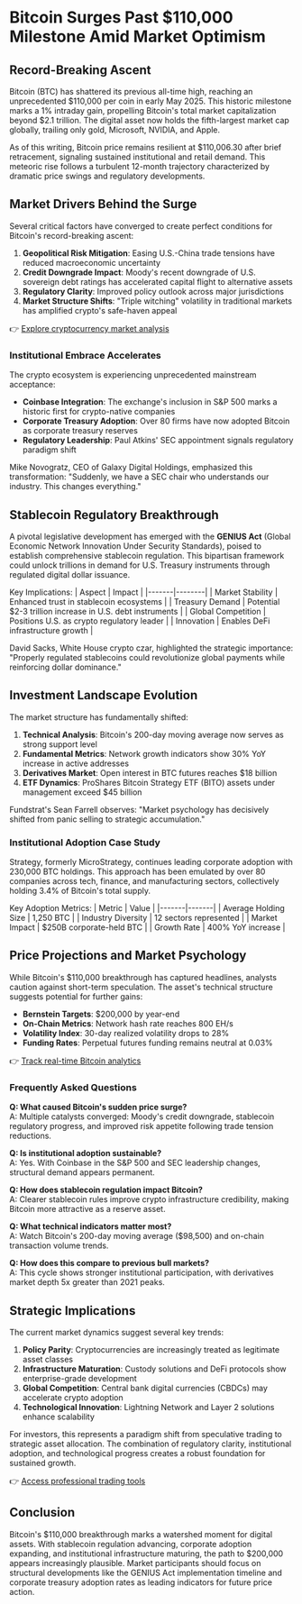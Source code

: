 # Bitcoin Surges Past $110,000 Milestone Amid Market Optimism

## Record-Breaking Ascent

Bitcoin (BTC) has shattered its previous all-time high, reaching an unprecedented $110,000 per coin in early May 2025. This historic milestone marks a 1% intraday gain, propelling Bitcoin's total market capitalization beyond $2.1 trillion. The digital asset now holds the fifth-largest market cap globally, trailing only gold, Microsoft, NVIDIA, and Apple.

As of this writing, Bitcoin price remains resilient at $110,006.30 after brief retracement, signaling sustained institutional and retail demand. This meteoric rise follows a turbulent 12-month trajectory characterized by dramatic price swings and regulatory developments.

## Market Drivers Behind the Surge

Several critical factors have converged to create perfect conditions for Bitcoin's record-breaking ascent:

1. **Geopolitical Risk Mitigation**: Easing U.S.-China trade tensions have reduced macroeconomic uncertainty
2. **Credit Downgrade Impact**: Moody's recent downgrade of U.S. sovereign debt ratings has accelerated capital flight to alternative assets
3. **Regulatory Clarity**: Improved policy outlook across major jurisdictions
4. **Market Structure Shifts**: "Triple witching" volatility in traditional markets has amplified crypto's safe-haven appeal

👉 [Explore cryptocurrency market analysis](https://bit.ly/okx-bonus)

### Institutional Embrace Accelerates

The crypto ecosystem is experiencing unprecedented mainstream acceptance:

- **Coinbase Integration**: The exchange's inclusion in S&P 500 marks a historic first for crypto-native companies
- **Corporate Treasury Adoption**: Over 80 firms have now adopted Bitcoin as corporate treasury reserves
- **Regulatory Leadership**: Paul Atkins' SEC appointment signals regulatory paradigm shift

Mike Novogratz, CEO of Galaxy Digital Holdings, emphasized this transformation: "Suddenly, we have a SEC chair who understands our industry. This changes everything."

## Stablecoin Regulatory Breakthrough

A pivotal legislative development has emerged with the **GENIUS Act** (Global Economic Network Innovation Under Security Standards), poised to establish comprehensive stablecoin regulation. This bipartisan framework could unlock trillions in demand for U.S. Treasury instruments through regulated digital dollar issuance.

Key Implications:
| Aspect | Impact |
|-------|--------|
| Market Stability | Enhanced trust in stablecoin ecosystems |
| Treasury Demand | Potential $2-3 trillion increase in U.S. debt instruments |
| Global Competition | Positions U.S. as crypto regulatory leader |
| Innovation | Enables DeFi infrastructure growth |

David Sacks, White House crypto czar, highlighted the strategic importance: "Properly regulated stablecoins could revolutionize global payments while reinforcing dollar dominance."

## Investment Landscape Evolution

The market structure has fundamentally shifted:

1. **Technical Analysis**: Bitcoin's 200-day moving average now serves as strong support level
2. **Fundamental Metrics**: Network growth indicators show 30% YoY increase in active addresses
3. **Derivatives Market**: Open interest in BTC futures reaches $18 billion
4. **ETF Dynamics**: ProShares Bitcoin Strategy ETF (BITO) assets under management exceed $45 billion

Fundstrat's Sean Farrell observes: "Market psychology has decisively shifted from panic selling to strategic accumulation."

### Institutional Adoption Case Study

Strategy, formerly MicroStrategy, continues leading corporate adoption with 230,000 BTC holdings. This approach has been emulated by over 80 companies across tech, finance, and manufacturing sectors, collectively holding 3.4% of Bitcoin's total supply.

Key Adoption Metrics:
| Metric | Value |
|-------|-------|
| Average Holding Size | 1,250 BTC |
| Industry Diversity | 12 sectors represented |
| Market Impact | $250B corporate-held BTC |
| Growth Rate | 400% YoY increase |

## Price Projections and Market Psychology

While Bitcoin's $110,000 breakthrough has captured headlines, analysts caution against short-term speculation. The asset's technical structure suggests potential for further gains:

- **Bernstein Targets**: $200,000 by year-end
- **On-Chain Metrics**: Network hash rate reaches 800 EH/s
- **Volatility Index**: 30-day realized volatility drops to 28%
- **Funding Rates**: Perpetual futures funding remains neutral at 0.03%

👉 [Track real-time Bitcoin analytics](https://bit.ly/okx-bonus)

### Frequently Asked Questions

**Q: What caused Bitcoin's sudden price surge?**  
A: Multiple catalysts converged: Moody's credit downgrade, stablecoin regulatory progress, and improved risk appetite following trade tension reductions.

**Q: Is institutional adoption sustainable?**  
A: Yes. With Coinbase in the S&P 500 and SEC leadership changes, structural demand appears permanent.

**Q: How does stablecoin regulation impact Bitcoin?**  
A: Clearer stablecoin rules improve crypto infrastructure credibility, making Bitcoin more attractive as a reserve asset.

**Q: What technical indicators matter most?**  
A: Watch Bitcoin's 200-day moving average ($98,500) and on-chain transaction volume trends.

**Q: How does this compare to previous bull markets?**  
A: This cycle shows stronger institutional participation, with derivatives market depth 5x greater than 2021 peaks.

## Strategic Implications

The current market dynamics suggest several key trends:

1. **Policy Parity**: Cryptocurrencies are increasingly treated as legitimate asset classes
2. **Infrastructure Maturation**: Custody solutions and DeFi protocols show enterprise-grade development
3. **Global Competition**: Central bank digital currencies (CBDCs) may accelerate crypto adoption
4. **Technological Innovation**: Lightning Network and Layer 2 solutions enhance scalability

For investors, this represents a paradigm shift from speculative trading to strategic asset allocation. The combination of regulatory clarity, institutional adoption, and technological progress creates a robust foundation for sustained growth.

👉 [Access professional trading tools](https://bit.ly/okx-bonus)

## Conclusion

Bitcoin's $110,000 breakthrough marks a watershed moment for digital assets. With stablecoin regulation advancing, corporate adoption expanding, and institutional infrastructure maturing, the path to $200,000 appears increasingly plausible. Market participants should focus on structural developments like the GENIUS Act implementation timeline and corporate treasury adoption rates as leading indicators for future price action.